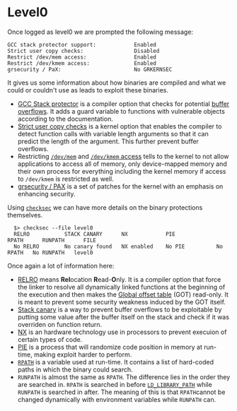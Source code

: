 # Level0

Once logged as level0 we are prompted the following message:

```
GCC stack protector support:            Enabled
Strict user copy checks:                Disabled
Restrict /dev/mem access:               Enabled
Restrict /dev/kmem access:              Enabled
grsecurity / PaX:                       No GRKERNSEC
```

It gives us some information about how binaries are compiled and what we could or couldn't use as leads to exploit these binaries.

- [GCC Stack protector](https://mudongliang.github.io/2016/05/24/stack-protector.html) is a compiler option that checks for potential [buffer overflows](https://en.wikipedia.org/wiki/Buffer_overflow). It adds a guard variable to functions with vulnerable objects according to the documentation.
- [Strict user copy checks](https://blog.siphos.be/2011/07/checksec-kernel-security/) is a kernel option that enables the compiler to detect function calls with variable length arguments so that it can predict the length of the argument. This further prevent buffer overflows.
- Restricting [`/dev/mem`](https://blog.siphos.be/2011/07/checksec-kernel-security/) and [`/dev/kmem` access](https://blog.siphos.be/2011/07/checksec-kernel-security/) tells to the kernel to not allow applications to access all of memory, only device-mapped memory and their own process for everything including the kernel memory if access to `/dev/kmem` is restricted as well.
- [grsecurity / PAX](https://wiki.debian.org/grsecurity) is a set of patches for the kernel with an emphasis on enhancing security.

Using [`checksec`](https://www.systutorials.com/docs/linux/man/7-checksec/) we can have more details on the binary protections themselves.

```shell
  $> checksec --file level0
  RELRO           STACK CANARY      NX            PIE             RPATH      RUNPATH      FILE
  No RELRO        No canary found   NX enabled    No PIE          No RPATH   No RUNPATH   level0
```

Once again a lot of information here:

- [RELRO](https://www.redhat.com/en/blog/hardening-elf-binaries-using-relocation-read-only-relro) means **Rel**ocation **R**ead-**O**nly. It is a compiler option that force the linker to resolve all dynamically linked functions at the beginning of the execution and then makes the [Global offset table](https://en.wikipedia.org/wiki/Global_Offset_Table) (GOT) read-only. It is meant to prevent some security weakness induced by the GOT itself.
- [Stack canary](https://www.sans.org/blog/stack-canaries-gingerly-sidestepping-the-cage/) is a way to prevent buffer overflows to be exploitable by putting some value after the buffer itself on the stack and check if it was overriden on function return.
- [NX](https://access.redhat.com/solutions/2936741) is an hardware technology use in processors to prevent execuion of certain types of code.
- [PIE](https://en.wikipedia.org/wiki/Position-independent_code) is a process that will randomize code position in memory at run-time, making exploit harder to perform.
- [`RPATH`](https://en.wikipedia.org/wiki/Rpath#:~:text=In%20computing%2C%20rpath%20designates%20the,(or%20another%20shared%20library).) is a variable used at run-time. It contains a list of hard-coded paths in which the binary could search.
- `RUNPATH` is almost the same as `RPATH`. The difference lies in the order they are searched in. `RPATH` is searched in before [`LD_LIBRARY_PATH`]() while `RUNPATH` is searched in after. The meaning of this is that `RPATH`cannot be changed dynamically with environment variables while `RUNPATH` can.